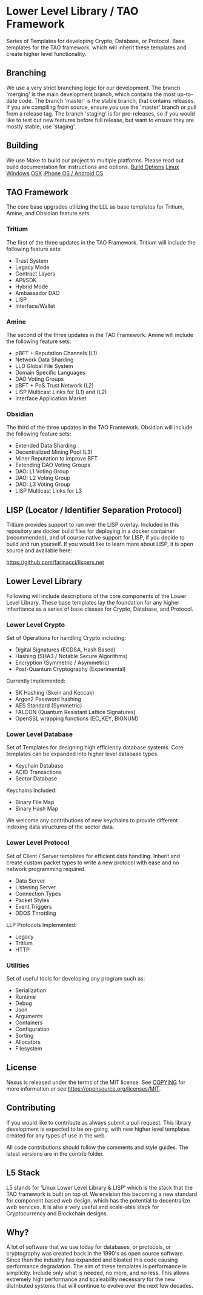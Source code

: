# Lower Level Library / TAO Framework

Series of Templates for developing Crypto, Database, or Protocol. Base templates for the TAO framework, which will inherit these templates and create higher level functionality.

## Branching

We use a very strict branching logic for our development. The branch 'merging' is the main development branch, which contains the most up-to-date code. The branch 'master' is the stable branch, that contains releases. If you are compiling from source, ensure you use the 'master' branch or pull from a release tag. The branch 'staging' is for pre-releases, so if you would like to test out new features before full release, but want to ensure they are mostly stable, use 'staging'.

## Building

We use Make to build our project to multiple platforms. Please read out build documentation for instructions and options.
[Build Options](docs/build-params-reference.md)
[Linux](docs/build-linux.md)
[Windows](docs/build-win.md)
[OSX](docs/build-osx.md)
[iPhone OS / Android OS](docs/build-mobile.md)

## TAO Framework

The core base upgrades utilizing the LLL as base templates for Tritium, Amine, and Obsidian feature sets.

### Tritium

The first of the three updates in the TAO Framework. Tritium will include the following feature sets:

- Trust System
- Legacy Mode
- Contract Layers
- API/SDK
- Hybrid Mode
- Ambassador DAO
- LISP
- Interface/Wallet

### Amine

The second of the three updates in the TAO Framework. Amine will include the following feature sets:

- pBFT + Reputation Channels (L1)
- Network Data Sharding
- LLD Global File System
- Domain Specific Languages
- DAO Voting Groups
- pBFT + PoS Trust Network (L2)
- LISP Multicast Links for (L1) and (L2)
- Interface Application Market

### Obsidian

The third of the three updates in the TAO Framework. Obsidian will include the following feature sets:

- Extended Data Sharding
- Decentralized Mining Pool (L3)
- Miner Reputation to improve BFT
- Extending DAO Voting Groups
- DAO: L1 Voting Group
- DAO: L2 Voting Group
- DAO: L3 Voting Group
- LISP Multicast Links for L3

## LISP (Locator / Identifier Separation Protocol)

Tritium provides support to run over the LISP overlay. Included in this repository are docker build files for deploying in a docker container (recommended), and of course native support for LISP, if you decide to build and run yourself. If you would like to learn more about LISP, it is open source and available here:

https://github.com/farinacci/lispers.net

## Lower Level Library

Following will include descriptions of the core components of the Lower Level Library. These base templates lay the foundation for any higher inheritance as a series of base classes for Crypto, Database, and Protocol.

### Lower Level Crypto

Set of Operations for handling Crypto including:

- Digital Signatures (ECDSA, Hash Based)
- Hashing (SHA3 / Notable Secure Algorithms)
- Encryption (Symmetric / Asymmetric)
- Post-Quantum Cryptography (Experimental)

Currently Implemented:

- SK Hashing (Skein and Keccak)
- Argon2 Password hashing
- AES Standard (Symmetric)
- FALCON (Quantum Resistant Lattice Signatures)
- OpenSSL wrapping functions (EC_KEY, BIGNUM)

### Lower Level Database

Set of Templates for designing high efficiency database systems. Core templates can be expanded into higher level database types.

- Keychain Database
- ACID Transactions
- Sector Database

Keychains Included:

- Binary File Map
- Binary Hash Map

We welcome any contributions of new keychains to provide different indexing data structures of the sector data.

### Lower Level Protocol

Set of Client / Server templates for efficient data handling. Inherit and create custom packet types to write a new protocol with ease and no network programming required.

- Data Server
- Listening Server
- Connection Types
- Packet Styles
- Event Triggers
- DDOS Throttling

LLP Protocols Implemented:

- Legacy
- Tritium
- HTTP

### Utilities

Set of useful tools for developing any program such as:

- Serialization
- Runtime
- Debug
- Json
- Arguments
- Containers
- Configuration
- Sorting
- Allocators
- Filesystem

## License

Nexus is released under the terms of the MIT license. See [COPYING](COPYING.MD) for more
information or see https://opensource.org/licenses/MIT.

## Contributing

If you would like to contribute as always submit a pull request. This library development is expected to be on-going, with new higher level templates created for any types of use in the web.

All code contributions should follow the comments and style guides. The latest versions are in the contrib folder.

## L5 Stack

L5 stands for 'Linux Lower Level Library & LISP' which is the stack that the TAO framework is built on top of.
We envision this becoming a new standard for component based web design, which has the potential to decentralize web services.
It is also a very useful and scale-able stack for Cryptocurrency and Blockchain designs.

## Why?

A lot of software that we use today for databases, or protocols, or cryptography was created back in the 1990's as open source software. Since then the industry has expanded and bloated this code causing performance degradation. The aim of these templates is performance in simplicity. Include only what is needed, no more, and no less. This allows extremely high performance and scaleability necessary for the new distributed systems that will continue to evolve over the next few decades.

